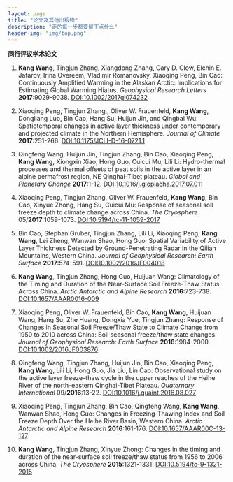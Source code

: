 ```yaml
---
layout: page 
title: "论文及其他出版物" 
description: "走的每一步都要留下点什么" 
header-img: "img/top.png" 
---
```


**同行评议学术论文**

1. **Kang Wang**, Tingjun Zhang, Xiangdong Zhang, Gary D. Clow, Elchin E. Jafarov, Irina Overeem, Vladimir Romanovsky, Xiaoqing Peng, Bin Cao: 
Continuously Amplified Warming in the Alaskan Arctic: Implications for Estimating Global Warming Hiatus. 
*Geophysical Research Letters* **2017**:9029-9038.
[DOI:10.1002/2017gl074232](https://doi.org/10.1002/2017gl074232)

1. Xiaoqing Peng, Tingjun Zhang,, Oliver W. Frauenfeld, **Kang Wang**, Dongliang Luo, Bin Cao, Hang Su, Huijun Jin, and Qingbai Wu: 
Spatiotemporal changes in active layer thickness under contemporary and projected climate in the Northern Hemisphere. 
*Journal of Climate* **2017**:251-266.
[DOI:10.1175/JCLI-D-16-0721.1](https://doi.org/10.1175/JCLI-D-16-0721.1)

1. Qingfeng Wang, Huijun Jin, Tingjun Zhang, Bin Cao, Xiaoqing Peng, **Kang Wang**, Xiongxin Xiao, Hong Guo, Cuicui Mu, Lili Li: 
Hydro-thermal processes and thermal offsets of peat soils in the active layer in an alpine permafrost region, NE Qinghai-Tibet plateau. 
*Global and Planetary Change* **2017**:1-12.
[DOI:10.1016/j.gloplacha.2017.07.011](https://doi.org/10.1016/j.gloplacha.2017.07.011)

1. Xiaoqing Peng, Tingjun Zhang, Oliver W. Frauenfeld, **Kang Wang**, Bin Cao, Xinyue Zhong, Hang Su, Cuicui Mu: 
Response of seasonal soil freeze depth to climate change across China. 
*The Cryosphere* 05/**2017**:1059-1073.
[DOI:10.5194/tc-11-1059-2017](https://doi.org/10.5194/tc-11-1059-2017)

1. Bin Cao, Stephan Gruber, Tingjun Zhang, Lili Li, Xiaoqing Peng, **Kang Wang**, Lei Zheng, Wanwan Shao, Hong Guo: 
Spatial Variability of Active Layer Thickness Detected by Ground-Penetrating Radar in the Qilian Mountains, Western China. 
*Journal of Geophysical Research: Earth Surface* **2017**:574-591.
[DOI:10.1002/2016JF004018](https://doi.org/10.1002/2016JF004018)

1. **Kang Wang**, Tingjun Zhang, Hong Guo, Huijuan Wang: 
Climatology of the Timing and Duration of the Near-Surface Soil Freeze-Thaw Status Across China. 
*Arctic Antarctic and Alpine Research* **2016**:723-738.
[DOI:10.1657/AAAR0016-009](https://doi.org/10.1657/AAAR0016-009)

1. Xiaoqing Peng, Oliver W. Frauenfeld, Bin Cao, **Kang Wang**, Huijuan Wang, Hang Su, Zhe Huang, Dongxia Yue, Tingjun Zhang: 
Response of Changes in Seasonal Soil Freeze/Thaw State to Climate Change from 1950 to 2010 across China: Soil seasonal freeze/thaw state changes. 
*Journal of Geophysical Research: Earth Surface* **2016**:1984-2000.
[DOI:10.1002/2016JF003876](https://doi.org/10.1002/2016JF003876) 

1. Qingfeng Wang, Tingjun Zhang, Huijun Jin, Bin Cao, Xiaoqing Peng, **Kang Wang**, Lili Li, Hong Guo, Jia Liu, Lin Cao: 
Observational study on the active layer freeze–thaw cycle in the upper reaches of the Heihe River of the north-eastern Qinghai-Tibet Plateau. 
*Quaternary International* 09/**2016**:13-22.
[DOI:10.1016/j.quaint.2016.08.027](https://doi.org/10.1016/j.quaint.2016.08.027)

1. Xiaoqing Peng, Tingjun Zhang, Bin Cao, Qingfeng Wang, **Kang Wang**, Wanwan Shao, Hong Guo: 
Changes in Freezing-Thawing Index and Soil Freeze Depth Over the Heihe River Basin, Western China. 
*Arctic Antarctic and Alpine Research* **2016**:161-176.
[DOI:10.1657/AAAR00C-13-127](https://doi.org/10.1657/AAAR00C-13-127)

1. **Kang Wang**, Tingjun Zhang, Xinyue Zhong: 
Changes in the timing and duration of the near-surface soil freeze/thaw status from 1956 to 2006 across China. 
*The Cryosphere* **2015**:1321-1331.
[DOI:10.5194/tc-9-1321-2015](https://doi.org/10.5194/tc-9-1321-2015)
